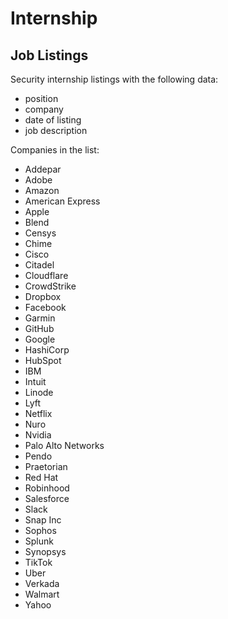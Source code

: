 # Internship

## Job Listings

Security internship listings with the following data:

- position
- company
- date of listing
- job description

Companies in the list:

- Addepar
- Adobe
- Amazon
- American Express
- Apple
- Blend
- Censys
- Chime
- Cisco
- Citadel
- Cloudflare
- CrowdStrike
- Dropbox
- Facebook
- Garmin
- GitHub
- Google
- HashiCorp
- HubSpot
- IBM
- Intuit
- Linode
- Lyft
- Netflix
- Nuro
- Nvidia
- Palo Alto Networks
- Pendo
- Praetorian
- Red Hat
- Robinhood
- Salesforce
- Slack
- Snap Inc
- Sophos
- Splunk
- Synopsys
- TikTok
- Uber
- Verkada
- Walmart
- Yahoo
